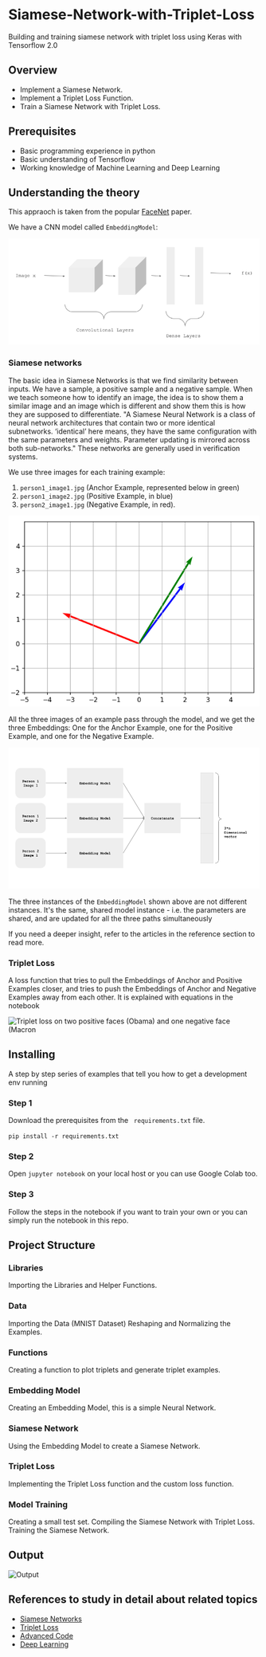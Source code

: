 # Siamese-Network-with-Triplet-Loss
Building and training siamese network with triplet loss using Keras with Tensorflow 2.0

## Overview
- Implement a Siamese Network.
- Implement a Triplet Loss Function.
- Train a Siamese Network with Triplet Loss.

## Prerequisites
- Basic programming experience in python
- Basic understanding of Tensorflow
- Working knowledge of Machine Learning and Deep Learning

## Understanding the theory 
This appraoch is taken from the popular [FaceNet](https://arxiv.org/abs/1503.03832) paper.

We have a CNN model called `EmbeddingModel`:

![CNN](assets/CNN.png)

### Siamese networks
The basic idea in Siamese Networks is that we find similarity between inputs. We have a sample, a positive sample and a negative sample.
When we teach someone how to identify an image, the idea is to show them a similar image and an image which is different and show them this is how they are supposed to differentiate. 
"A Siamese Neural Network is a class of neural network architectures that contain two or more identical subnetworks. ‘identical’ here means, they have the same configuration with the same parameters and weights. Parameter updating is mirrored across both sub-networks."
These networks are generally used in verification systems.

We use three images for each training example:
1. `person1_image1.jpg` (Anchor Example, represented below in green)
2. `person1_image2.jpg` (Positive Example, in blue)
3. `person2_image1.jpg` (Negative Example, in red).

![Embeddings](assets/embeddings.png)

All the three images of an example pass through the model, and we get the three Embeddings: One for the Anchor Example, one for the Positive Example, and one for the Negative Example.

![Siamese Network](assets/siamese.png)

The three instances of the `EmbeddingModel` shown above are not different instances. It's the same, shared model instance - i.e. the parameters are shared, and are updated for all the three paths simultaneously

If you need a deeper insight, refer to the articles in the reference section to read more.

### Triplet Loss
A loss function that tries to pull the Embeddings of Anchor and Positive Examples closer, and tries to push the Embeddings of Anchor and Negative Examples away from each other.
It is explained with equations in the notebook

![Triplet loss on two positive faces (Obama) and one negative face (Macron](/img/tripletLoss.png)


## Installing

A step by step series of examples that tell you how to get a development env running

### Step 1
Download the prerequisites from the ``` requirements.txt``` file.

``` pip install -r requirements.txt ```

### Step 2
Open ``` jupyter notebook ``` on your local host or you can use Google Colab too.

### Step 3
Follow the steps in the notebook if you want to train your own or you can simply run the notebook in this repo.


## Project Structure

### Libraries
Importing the Libraries and Helper Functions.
### Data
Importing the Data (MNIST Dataset)
Reshaping and Normalizing the Examples.
### Functions
Creating a function to plot triplets and generate triplet examples.
### Embedding Model
Creating an Embedding Model, this is a simple Neural Network.
### Siamese Network
Using the Embedding Model to create a Siamese Network.
### Triplet Loss
Implementing the Triplet Loss function and the custom loss function.
### Model Training
Creating a small test set.
Compiling the Siamese Network with Triplet Loss.
Training the Siamese Network.

## Output
![Output](/assets/tl.png)



## References to study in detail about related topics
* [Siamese Networks](https://towardsdatascience.com/one-shot-learning-with-siamese-networks-using-keras-17f34e75bb3d)
* [Triplet Loss](https://medium.com/@enoshshr/triplet-loss-and-siamese-neural-networks-5d363fdeba9b)
* [Advanced Code](https://github.com/omoindrot/tensorflow-triplet-loss)
* [Deep Learning](https://www.datacamp.com/community/tutorials/deep-learning-python)
